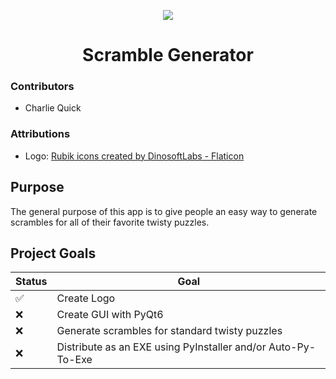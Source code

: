 <p align="center"> <img src="/images/logo-512x512.ico" /> </p>

<center> <h1>Scramble Generator</h1> </center>

### Contributors

- Charlie Quick

### Attributions

- Logo: <a href="https://www.flaticon.com/free-icons/rubik" title="Rubik icons">Rubik icons created by DinosoftLabs - Flaticon</a>

## Purpose

The general purpose of this app is to give people an easy way to generate scrambles for all of their favorite twisty puzzles.

## Project Goals

| Status             | Goal                                                         |
| ------------------ | ------------------------------------------------------------ |
| :white_check_mark: | Create Logo                                                  |
| :x:                | Create GUI with PyQt6                                        |
| :x:                | Generate scrambles for standard twisty puzzles               |
| :x:                | Distribute as an EXE using PyInstaller and/or Auto-Py-To-Exe |
